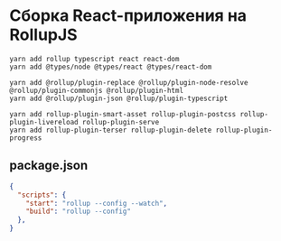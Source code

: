 Сборка React-приложения на RollupJS
===================================

```
yarn add rollup typescript react react-dom
yarn add @types/node @types/react @types/react-dom
```

```
yarn add @rollup/plugin-replace @rollup/plugin-node-resolve @rollup/plugin-commonjs @rollup/plugin-html 
yarn add @rollup/plugin-json @rollup/plugin-typescript
```

```
yarn add rollup-plugin-smart-asset rollup-plugin-postcss rollup-plugin-livereload rollup-plugin-serve 
yarn add rollup-plugin-terser rollup-plugin-delete rollup-plugin-progress
```

package.json
------------

```json
{
  "scripts": {
    "start": "rollup --config --watch",
    "build": "rollup --config"
  },
}
```

